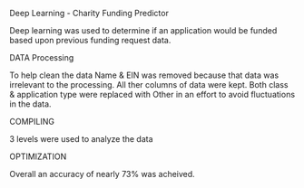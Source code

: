 Deep Learning - Charity Funding Predictor

Deep learning was used to determine if an application would be funded based upon previous funding request data. 

DATA Processing 

To help clean the data Name & EIN was removed because that data was irrelevant to the processing. All ther columns of data were kept. Both class & application type were replaced with Other in an effort to avoid fluctuations in the data. 

COMPILING

3 levels were used to analyze the data 

OPTIMIZATION

Overall an accuracy of nearly 73% was acheived. 